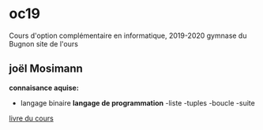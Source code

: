 # oc19
Cours d'option complémentaire en informatique, 2019-2020 gymnase du Bugnon site de l'ours

## joël Mosimann

**connaisance aquise:**
- langage binaire
**langage de programmation**
 -liste
 -tuples
 -boucle 
 -suite 


[livre du cours](https://www.dunod.com/sciences-techniques/informatique)
